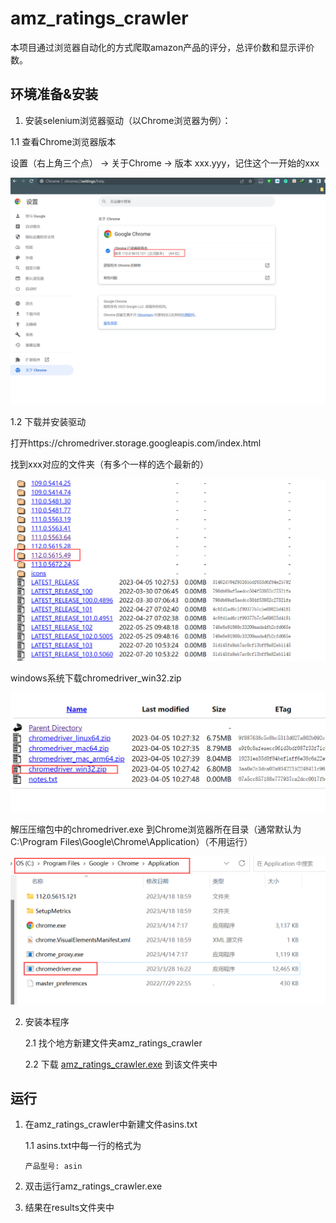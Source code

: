 # amz_ratings_crawler

本项目通过浏览器自动化的方式爬取amazon产品的评分，总评价数和显示评价数。

## 环境准备&安装

1. 安装selenium浏览器驱动（以Chrome浏览器为例）：
  
  1.1 查看Chrome浏览器版本

  设置（右上角三个点） -> 关于Chrome -> 版本 xxx.yyy，记住这个一开始的xxx

  ![image-20230418190110241](README.assets/image-20230418190110241.png)

  1.2 下载并安装驱动

  打开https://chromedriver.storage.googleapis.com/index.html

  找到xxx对应的文件夹（有多个一样的选个最新的）

  ![image-20230418190337689](README.assets/image-20230418190337689.png)

  windows系统下载chromedriver_win32.zip

  ![image-20230418190421003](README.assets/image-20230418190421003.png)

  解压压缩包中的chromedriver.exe 到Chrome浏览器所在目录（通常默认为C:\Program Files\Google\Chrome\Application）（不用运行）

  ![image-20230418190538377](README.assets/image-20230418190538377.png)

2. 安装本程序

   2.1 找个地方新建文件夹amz_ratings_crawler

   2.2 下载 [amz_ratings_crawler.exe](https://github.com/prismleong/amz_ratings_crawler/releases/download/v0.1/amz_ratings_crawler.exe) 到该文件夹中



## 运行

1. 在amz_ratings_crawler中新建文件asins.txt

   1.1 asins.txt中每一行的格式为

   ```
   产品型号: asin
   ```

2. 双击运行amz_ratings_crawler.exe
3. 结果在results文件夹中
